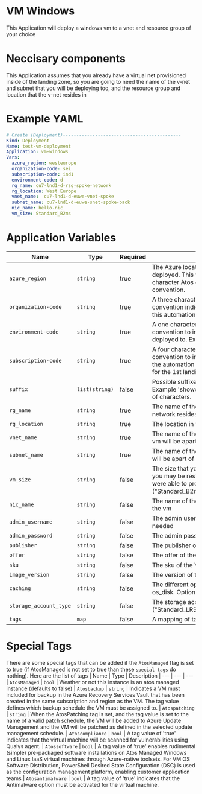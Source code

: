 # VM Windows
This Application will deploy a windows vm to a vnet and resource group of your choice

# Neccisary components
This Application assumes that you already have a virtual net provisioned inside of the landing zone, so you are going to need the name of the v-net and subnet that you will be deploying too, and the resource group and location that the v-net resides in

# Example YAML
```yaml
# Create (Deployment)--------------------------------------------
Kind: Deployment
Name: test-vm-deployment
Application: vm-windows
Vars:
  azure_region: westeurope
  organization-code: sei
  subscription-code: ind1
  environment-code: d
  rg_name: cu7-lnd1-d-rsg-spoke-network
  rg_location: West Europe
  vnet_name:  cu7-lnd1-d-euwe-vnet-spoke
  subnet_name: cu7-lnd1-d-euwe-snet-spoke-back
  nic_name: hello-nic
  vm_size: Standard_B2ms
```

# Application Variables
| Name | Type | Required | Description | Example | Default Value 
| --- | --- | --- | --- | --- | --- 
| `azure_region` | `string` | true | The Azure location/region to which the resources are being deployed. This will be used to get the corresponding four character Atos code according to Atos DCS naming convention. | "westeurope" | NA
| `organization-code` | `string` | true | A three character Atos code according to Atos DCS naming convention indicating which organization we are deploying this automation for. When for Atos use: ats | "ats" | NA
| `environment-code` | `string` | true | A one character Atos code according to Atos DCS naming convention to indicate which environment type will be deployed to. Example 'd' for Development, 't' for Test etc. | "d" |NA
| `subscription-code` | `string` | true | A four character Atos code according to Atos DCS naming convention to indicate which subscription we are deploying the automation to. Example 'mgmt' for management, 'lnd1' for the 1st landingzone. | "ind1" | NA
| `suffix` | `list(string)` | false | Possible suffixes to add to the name being generated. Example 'showcase', 'afqp', 'backend'. No limits on number of characters. | ["show","test"]
| `rg_name` | `string` | true | The name of the resource group in which your virtual network resides. | "my_resource_group" | NA
| `rg_location` | `string` | true | The location in which your resource group resides| "West Europe"| NA
| `vnet_name` | `string` | true | The name of the <b>already provisioned</b> virtual net that the vm will be apart of | "cu7-lnd1-d-euwe-vnet-spoke" | NA
| `subnet_name` | `string` | true | The name of the <b>already provisioned</b> subnet that the vm will be apart of | "cu7-lnd1-d-euwe-snet-spoke-back" | NA
| `vm_size` | `string` | false | The size that you wish to provisione the vm. Sometimes you may be restricted by the choices so the only ones we were able to provision were ("Standard_B2ms","Standard_DS1_v2","Standard_F2s_v2") | "Standard_B2ms" | "Standard_DS1_v2"
| `nic_name` | `string` | false | The name of the network interface that will be attached to the vm | "my_nic_name" | "default-nic"
| `admin_username` | `string` | false | The admin username that will be used to login to the vm if needed | "admin" | "adminuser"
| `admin_password` | `string` | false | The admin password that would be used to login to the vm | "passwordhello" | "password123!"
| `publisher` | `string` | false | The publisher of the VM image | "MicrosoftWindowsServer" | "MicrosoftWindowsServer"
| `offer` | `string` | false | The offer of the VM image | "my-offer" | "WindowsServer"
| `sku` | `string` | false | The sku of the VM image | "my-sku" | "2016-Datacenter"
| `image_version` | `string` | false | The version  of the VM image | "latest" | "latest"
| `caching` | `string` | false | The different option of caching that are allowed for the os_disk. Options are ("None", "ReadOnly", "ReadWrite") | "ReadWrite" | "ReadWrite"
| `storage_account_type` | `string` | false | The storage account type of the os_disk. Options are ("Standard_LRS", "StandardSSD_LRS", "Premium_LRS") | "Standard_LRS" | "Standard_LRS"
| `tags` | `map` | false | A mapping of tags to assign to the resource. | {"key": "value"} | {"key": "value"}

# Special Tags
There are some special tags that can be added if the `AtosManaged` flag is set to true (if AtosManaged is not set to true than these `special tags` do nothing). Here are the list of tags
| Name | Type | Description 
| --- | --- | --- 
| `AtosManaged` | `bool` | Weather or not this instance is an atos managed instance (defaults to false)
| `Atosbackup` | `string` | Indicates a VM must included for backup in the Azure Recovery Services Vault that has been created in the same subscription and region as the VM. The tag value defines which backup schedule the VM must be assigned to.
| `Atospatching` | `string` | When the AtosPatching tag is set, and the tag value is set to the name of a valid patch schedule, the VM will be added to Azure Update Management and the VM will be patched as defined in the selected update management schedule. 
| `Atoscompliance` | `bool` | A tag value of 'true' indicates that the virtual machine will be scanned for vulnerabilities using Qualys agent.
| `Atossoftware` | `bool` | A tag value of 'true' enables rudimental (simple) pre-packaged software installations on Atos Managed Windows and Linux IaaS virtual machines through Azure-native toolsets. For VM OS Software Distribution, PowerShell Desired State Configuration (DSC) is used as the configuration management platform, enabling customer application teams 
| `Atosantimalware` | `bool` | A tag value of 'true' indicates that the Antimalware option must be activated for the virtual machine. 